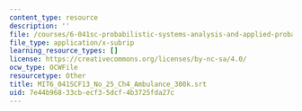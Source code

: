 ```yaml
---
content_type: resource
description: ''
file: /courses/6-041sc-probabilistic-systems-analysis-and-applied-probability-fall-2013/7e44b96833cbecf35dcf4b3725fda27c_MIT6_041SCF13_No_25_Ch4_Ambulance_300k.srt
file_type: application/x-subrip
learning_resource_types: []
license: https://creativecommons.org/licenses/by-nc-sa/4.0/
ocw_type: OCWFile
resourcetype: Other
title: MIT6_041SCF13_No_25_Ch4_Ambulance_300k.srt
uid: 7e44b968-33cb-ecf3-5dcf-4b3725fda27c
---
```

